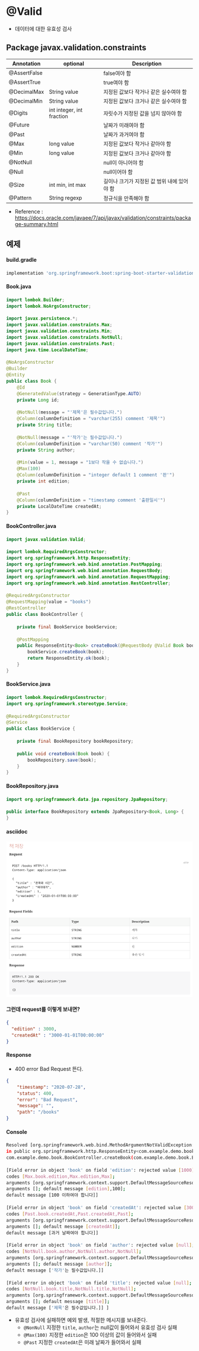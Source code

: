 # @Valid
- 데이터에 대한 유효성 검사

## Package javax.validation.constraints
| Annotation   | optional                  | Description               |
|--------------|---------------------------|---------------------------|
| @AssertFalse |                           | false여야 함                 |
| @AssertTrue  |                           | true여야 함                  |
| @DecimalMax  | String value              | 지정된 값보다 작거나 같은 실수여야 함     |
| @DecimalMin  | String value              | 지정된 값보다 크거나 같은 실수여야 함     |
| @Digits      | int integer, int fraction | 자릿수가 지정된 값을 넘지 않아야 함      |
| @Future      |                           | 날짜가 미래여야 함                |
| @Past        |                           | 날짜가 과거여야 함                |
| @Max         | long value                | 지정된 값보다 작거나 같아야 함         |
| @Min         | long value                | 지정된 값보다 크거나 같아야 함         |
| @NotNull     |                           | null이 아니어야 함              |
| @Null        |                           | null이어야 함                 |
| @Size        | int min, int max          | 길이나 크기가 지정된 값 범위 내에 있어야 함 |
| @Pattern     | String regexp             | 정규식을 만족해야 함               |

- Reference : https://docs.oracle.com/javaee/7/api/javax/validation/constraints/package-summary.html


## 예제

#### build.gradle
```groovy
implementation 'org.springframework.boot:spring-boot-starter-validation'
```
#### Book.java
```java
import lombok.Builder;
import lombok.NoArgsConstructor;

import javax.persistence.*;
import javax.validation.constraints.Max;
import javax.validation.constraints.Min;
import javax.validation.constraints.NotNull;
import javax.validation.constraints.Past;
import java.time.LocalDateTime;

@NoArgsConstructor
@Builder
@Entity
public class Book {
	@Id
	@GeneratedValue(strategy = GenerationType.AUTO)
	private Long id;

	@NotNull(message = "'제목'은 필수값입니다.")
	@Column(columnDefinition = "varchar(255) comment '제목'")
	private String title;

	@NotNull(message = "'작가'는 필수값입니다.")
	@Column(columnDefinition = "varchar(50) comment '작가'")
	private String author;

	@Min(value = 1, message = "1보다 작을 수 없습니다.")
	@Max(100)
	@Column(columnDefinition = "integer default 1 comment '판'")
	private int edition;

	@Past
	@Column(columnDefinition = "timestamp comment '출판일시'")
	private LocalDateTime createdAt;
}
```

#### BookController.java
```java
import javax.validation.Valid;

import lombok.RequiredArgsConstructor;
import org.springframework.http.ResponseEntity;
import org.springframework.web.bind.annotation.PostMapping;
import org.springframework.web.bind.annotation.RequestBody;
import org.springframework.web.bind.annotation.RequestMapping;
import org.springframework.web.bind.annotation.RestController;

@RequiredArgsConstructor
@RequestMapping(value = "books")
@RestController
public class BookController {

	private final BookService bookService;

	@PostMapping
	public ResponseEntity<Book> createBook(@RequestBody @Valid Book book) {
		bookService.createBook(book);
		return ResponseEntity.ok(book);
	}
}
```

#### BookService.java
```java
import lombok.RequiredArgsConstructor;
import org.springframework.stereotype.Service;

@RequiredArgsConstructor
@Service
public class BookService {

	private final BookRepository bookRepository;

	public void createBook(Book book) {
		bookRepository.save(book);
	}
}
```

#### BookRepository.java
```java
import org.springframework.data.jpa.repository.JpaRepository;

public interface BookRepository extends JpaRepository<Book, Long> {
}
```

#### asciidoc
![asciidoc](.%5B20200728%5D_@Valid_images/01_adoc.png)

#### 그런데 request를 이렇게 보내면?
```json
{
  "edition" : 3000,
  "createdAt" : "3000-01-01T00:00:00"
}
```

#### Response
- 400 error Bad Request 뜬다.
```json
{
    "timestamp": "2020-07-28",
    "status": 400,
    "error": "Bad Request",
    "message": "",
    "path": "/books"
}
```

#### Console
```bash
Resolved [org.springframework.web.bind.MethodArgumentNotValidException: Validation failed for argument [0] 
in public org.springframework.http.ResponseEntity<com.example.demo.book.Book> 
com.example.demo.book.BookController.createBook(com.example.demo.book.Book) with 4 errors: 

[Field error in object 'book' on field 'edition': rejected value [1000]; 
codes [Max.book.edition,Max.edition,Max]; 
arguments [org.springframework.context.support.DefaultMessageSourceResolvable: codes [book.edition,edition]; 
arguments []; default message [edition],100]; 
default message [100 이하여야 합니다]]

[Field error in object 'book' on field 'createdAt': rejected value [3000-01-01T00:00]; 
codes [Past.book.createdAt,Past.createdAt,Past]; 
arguments [org.springframework.context.support.DefaultMessageSourceResolvable: codes [book.createdAt,createdAt]; 
arguments []; default message [createdAt]]; 
default message [과거 날짜여야 합니다]] 

[Field error in object 'book' on field 'author': rejected value [null]; 
codes [NotNull.book.author,NotNull.author,NotNull]; 
arguments [org.springframework.context.support.DefaultMessageSourceResolvable: codes [book.author,author]; 
arguments []; default message [author]]; 
default message ['작가'는 필수값입니다.]] 

[Field error in object 'book' on field 'title': rejected value [null]; 
codes [NotNull.book.title,NotNull.title,NotNull]; 
arguments [org.springframework.context.support.DefaultMessageSourceResolvable: codes [book.title,title]; 
arguments []; default message [title]]; 
default message ['제목'은 필수값입니다.]] ]
```
- 유효성 검사에 실패하면 예외 발생, 적절한 메시지를 보내준다.
   - `@NonNull` 지정한 `title`, `author`는 null값이 들어와서 유효성 검사 실패
   - `@Max(100)` 지정한 `edition`은 100 이상의 값이 들어와서 실패
   - `@Past` 지정한 `createdAt`은 미래 날짜가 들어와서 실패
